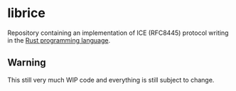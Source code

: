 # librice

Repository containing an implementation of ICE (RFC8445) protocol writing in
the [Rust programming language](https://www.rust-lang.org/).

## Warning

This still very much WIP code and everything is still subject to change.
